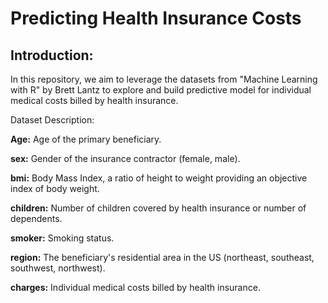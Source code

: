 # **Predicting Health Insurance Costs**

## **Introduction:**

In this repository, we aim to leverage the datasets from "Machine Learning with R" by Brett Lantz to explore and build predictive model for individual medical costs billed by health insurance.

Dataset Description:

**Age:** Age of the primary beneficiary.

**sex:** Gender of the insurance contractor (female, male).

**bmi:** Body Mass Index, a ratio of height to weight providing an objective index of body weight.

**children:** Number of children covered by health insurance or number of dependents.

**smoker:** Smoking status.

**region:** The beneficiary's residential area in the US (northeast, southeast, southwest, northwest).

**charges:** Individual medical costs billed by health insurance.
